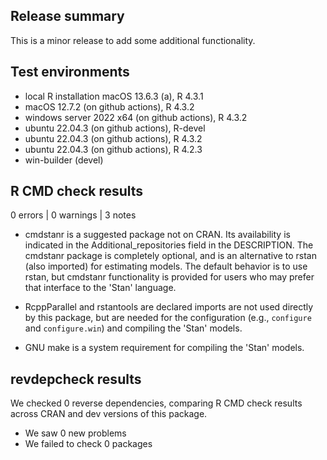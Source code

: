 ## Release summary

This is a minor release to add some additional functionality.

## Test environments

* local R installation macOS 13.6.3 (a), R 4.3.1
* macOS 12.7.2 (on github actions), R 4.3.2
* windows server 2022 x64 (on github actions), R 4.3.2
* ubuntu 22.04.3 (on github actions), R-devel
* ubuntu 22.04.3 (on github actions), R 4.3.2
* ubuntu 22.04.3 (on github actions), R 4.2.3
* win-builder (devel)

## R CMD check results

0 errors | 0 warnings | 3 notes

* cmdstanr is a suggested package not on CRAN. Its availability is indicated in the Additional_repositories field in the DESCRIPTION. The cmdstanr package is completely optional, and is an alternative to rstan (also imported) for estimating models. The default behavior is to use rstan, but cmdstanr functionality is provided for users who may prefer that interface to the 'Stan' language.

* RcppParallel and rstantools are declared imports are not used directly by this package, but are needed for the configuration (e.g., `configure` and `configure.win`) and compiling the 'Stan' models.

* GNU make is a system requirement for compiling the 'Stan' models.

## revdepcheck results

We checked 0 reverse dependencies, comparing R CMD check results across CRAN and dev versions of this package.

 * We saw 0 new problems
 * We failed to check 0 packages

